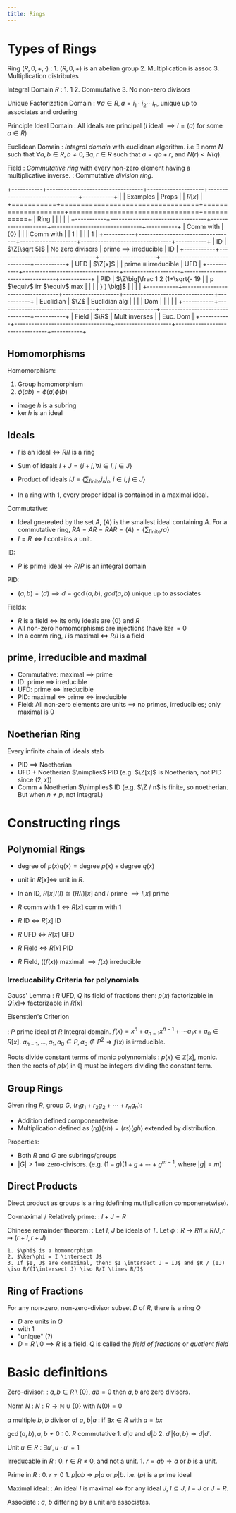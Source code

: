 ```yaml
---
title: Rings
---
```


Types of Rings
==============

Ring $(R, 0, +, \cdot)$
:   1.  $(R, 0, +)$ is an abelian group
    2.  Multiplication is assoc
    3.  Multiplication distributes

Integral Domain $R$
:   1.  $1$
    2.  Commutative
    3.  No non-zero divisors

Unique Factorization Domain
:   $\forall a \in R, a = i_1 \cdot i_2 \cdots i_n$, unique up to associates and ordering

Principle Ideal Domain
:   All ideals are principal ($I$ ideal $\implies I = (a)$ for some $a \in R$)

Euclidean Domain
:   *Integral domain* with euclidean algorithm. i.e $\exists$ norm $N$
    such that $\forall a, b \in R, b \ne 0, \exists q, r \in R$ such
    that $a = qb + r$, and $N(r) < N(q)$

Field
:   *Commutative ring* with every non-zero element having a
    multiplicative inverse.
:   Commutative *division ring*.

+-----------+----------------------------------+--------------------+--------------------------------+-----------+
|           | Examples                         | Props              |                                | $R[x ]$   |
+===========+==================================+====================+================================+===========+
| Ring      |                                  |                    |                                |           |
+-----------+----------------------------------+--------------------+--------------------------------+-----------+
| Comm with | $\{0\}$                          |                    |                                | Comm with |
| $1$       |                                  |                    |                                | $1$       |
+-----------+----------------------------------+--------------------+--------------------------------+-----------+
| ID        | $\Z[\sqrt 5]$                    | No zero divisors   | prime $\implies$ irreducible   | ID        |
+-----------+----------------------------------+--------------------+--------------------------------+-----------+
| UFD       | $\Z[x]$                          |                    | prime $\equiv$ irreducible     | UFD       |
+-----------+----------------------------------+--------------------+--------------------------------+-----------+
| PID       | $\Z\big[\frac 1 2 (1+\sqrt{-  19 |                    | p $\equiv$ irr $\equiv$ max    |           |
|           | } ) \big]$                       |                    |                                |           |
+-----------+----------------------------------+--------------------+--------------------------------+-----------+
| Euclidian | $\Z$                             | Euclidian alg      |                                |           |
| Dom       |                                  |                    |                                |           |
+-----------+----------------------------------+--------------------+--------------------------------+-----------+
| Field     | $\R$                             | Mult inverses      |                                | Euc. Dom  |
+-----------+----------------------------------+--------------------+--------------------------------+-----------+

Homomorphisms
-------------

Homomorphism:
1.  Group homomorphism
2.  $\phi(ab) = \phi(a)\phi(b)$

*   $\text{image } h$ is a subring
*   $\ker h$ is an ideal

Ideals
------

*   $I$ is an ideal $\iff$ $R / I$ is a ring
*   Sum of ideals $I + J = \{ i + j, \forall i \in I ,  j \in J \}$
*   Product of ideals $IJ = \{ \sum_{\text{finite}} i_n j_n , i \in I , j \in J\}$

*   In a ring with $1$, every proper ideal is contained in a maximal ideal.

Commutative:

*   Ideal gnereated by the set $A$, $(A)$ is the smallest ideal containing $A$.
    For a commutative ring, $RA = AR = RAR = (A) = \{ \sum_{\text{finite}} ra  \}$
*   $I  = R \iff I$ contains a unit.

ID:

*   $P$ is prime ideal $\iff$ $R/P$ is an integral domain

PID:

*   $(a, b) = (d) \implies d = \gcd(a, b)$, $gcd(a, b)$ unique up to associates

Fields:

*   $R$ is a field $\iff$ its only ideals are $\{0\}$ and $R$
*   All non-zero homomorphisms are injections (have $\ker = 0$
*   In a comm ring, $I$ is maximal $\iff$ $R/I$ is a field

prime, irreducible and maximal
------------------------------

*   Commutative:    maximal $\implies$  prime 
*   ID:                                 prime   $\implies$  irreducible
*   UFD:                                prime   $\iff$      irreducible
*   PID:            maximal $\iff$      prime   $\iff$      irreducible
*   Field:          All non-zero elements are units $\implies$ no primes, irreducibles; only maximal is $0$

Noetherian Ring
---------------

Every infinite chain of ideals stab

-   PID               $\implies$  Noetherian
-   UFD  + Noetherian $\nimplies$ PID (e.g. $\Z[x]$ is Noetherian, not PID since $(2, x)$)
-   Comm + Noetherian $\nimplies$ ID (e.g. $\Z / n$ is finite, so noetherian. But when $n \ne p$, not integral.)

Constructing rings
==================

Polynomial Rings 
----------------

*   degree of $p(x)q(x) = \text{degree }p(x) + \text{degree }q(x)$
*   unit in $R[x] \iff$ unit in $R$.
*   In an ID, $R[x] / (I) \cong (R/I)[x]$ and $I$ prime $\implies I[x]$ prime

*   $R$ comm with $1$   $\iff$ $R[x]$   comm with $1$
*   $R$ ID              $\iff$ $R[x]$   ID
*   $R$ UFD             $\iff$ $R[x]$   UFD 
*   $R$ Field           $\iff$ $R[x]$   PID 

*   $R$ Field, $((f(x))$ maximal $\implies f(x)$ irreducible

### Irreducability Criteria for polynomials

Gauss' Lemma
:   $R$ UFD, $Q$ its field of fractions then: $p(x)$ factorizable in
    $Q[x] \Longrightarrow$ factorizable in $R[x]$
    
Eisenstien's Criterion

:   $P$ prime ideal of $R$ Integral domain.
    $f(x) = x^n + a_{n-1}x^{n-1} + \cdots a_1 x + a_0 \in R[x]$.
    $a_{n-1}, \ldots, a_1, a_0 \in P, a_0 \notin P^2 \Longrightarrow f(x)$
    is irreducible.

Roots divide constant terms of monic polynnomials
:   $p(x) \in \mathbb Z[x]$, monic. then the roots of $p(x)$ in
    $\mathbb Q$ must be integers dividing the constant term.

Group Rings
-----------

Given ring $R$, group $G$, $(r_1 g_1 + r_2 g_2 + \cdots + r_n g_n)$:

*   Addition defined componenetwise
*   Multiplication defined as $(r g) (s h) = (rs)(gh)$ extended by distribution.

Properties:

*   Both $R$ and $G$ are subrings/groups
*   $|G| > 1 \implies$ zero-divisors. (e.g. $(1 - g)(1 + g + \cdots + g^{m-1}$, where $|g| = m$)


Direct Products
---------------

Direct product as groups is a ring (defining mutliplication componenetwise).

Co-maximal / Relatively prime:
:   $I + J = R$

Chinese remainder theorem:
:   Let $I$, $J$ be ideals of $T$. Let $\phi: R \to R / I \times R/ J, r \mapsto (r + I ,  r + J)$

    1. $\phi$ is a homomorphism
    2. $\ker\phi = I \intersect J$
    3. If $I, J$ are comaximal, then: $I \intersect J = IJ$ and $R / (IJ) \iso R/(I\intersect J) \iso R/I \times R/J$

Ring of Fractions
-----------------

For any non-zero, non-zero-divisor subset $D$ of $R$, there is a ring $Q$

-   $D$ are units in $Q$
-   with $1$
-   "unique" (?)
-   $D = R \setminus 0 \implies R$ is a field. $Q$ is called the *field
    of fractions* or *quotient field*


Basic definitions
=================
 
Zero-divisor:
:   $a, b \in R\setminus \{0\}$, $a b = 0$ then $a, b$ are zero divisors.

Norm $N$
:   $N: R \to \mathbb N \cup \{0\}$ with $N(0) = 0$

$a$ multiple $b$, $b$ divisor of $a$, $b|a$
:   if $\exists x \in R$ with $a = bx$

$\gcd(a, b), a, b \ne 0$
:   0.  $R$ commutative
    1.  $d|a$ and $d|b$
    2.  $d'|\{a, b\} \Longrightarrow d | d'$.

Unit $u \in R$
:   $\exists u', u \cdot u' = 1$

Irreducable in $R$
:   0.  $r\in R \ne 0$, and not a unit.
    1.  $r = ab \Longrightarrow a$ or $b$ is a unit.

Prime in $R$
:   0.  $r \ne 0$
    1.  $p | ab \Longrightarrow p | a$ or $p|b$. i.e. $(p)$ is a prime
        ideal

Maximal ideal:
:   An ideal $I$ is maximal $\iff$ for any ideal $J$, $I \subseteq J$, $I = J$ or $J = R$.

Associate
:   $a$, $b$ differing by a unit are associates.
